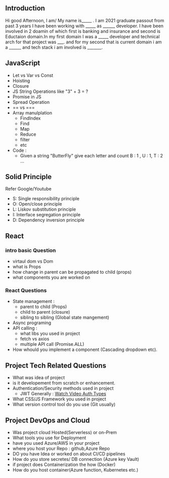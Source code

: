 ## Introduction
 Hi good Afternoon, I am/ My name is_____ . I am 2021 graduate passout from past 3 years I have been working with _____ as ______ developer. 
 I have been involved in 2 doamin of which first is banking and insurance and second is Eductaion domain.In my first domain I was a _____ developer and technical arch for that project was ___. and for my second that is current domain i am a ______ and tech stack i am involved is  _______.

## JavaScript
- Let vs Var vs Const 
- Hoisting
- Closure
- JS String Operations like "3" + 3 = ?
- Promise in JS 
- Spread Operation 
- == vs ===
- Array manulplation 
    - FindIndex 
    - Find
    - Map
    - Reduce
    - filter
    - etc
- Code :
    - Given a string "ButterFly" give each letter and count
        B : 1 , U : 1, T : 2 ...

## Solid Principle 
Refer Google/Youtube
- S: Single responsibility principle
- O: Open/close principle
- L: Liskov substitution principle
- I: Interface segregation principle
- D: Dependency inversion principle   

 ## React 
 ### intro basic Question
 - virtaul dom vs Dom
 - what is Props
 - how change in parent can be propagated to child (props)
 - what components you are worked on
 ### React Questions
- State management :
    - parent to child (Props)
    - child to parent (closure)
    - sibling to sibling (Global state mangement)
- Async programing
- API calling :
    - what libs you used in project
    - fetch vs axios
    - multiple API call (Promise.ALL)
- How whould you implement a component (Cascading dropdown etc).

## Project Tech Related Questions
- What was idea of project 
- is it developement from scratch or enhancement.
- Authentication/Security methods used in project 
    - JWT Generally : [Watch Video Auth Types](https://youtu.be/xJA8tP74KD0?si=VmaOdFRvCkqvm7f2)
- What CSS/JS Framework you used in project 
- What version control tool do you use (Git usually)

## Project DevOps and Cloud
- Was project cloud Hosted(Serverless) or on-Prem
- What tools you use for Deployment
- have you used Azure/AWS in your project 
- where you host your Repo : github,Azure Repo
- DO you have Idea or worked on about CI/CD pipelines 
- How do you store secretes/ DB connection (Azure key Vault)
- if project does Containerization the how (Docker)
- How do you host container(Azure function, Kubernetes etc.)